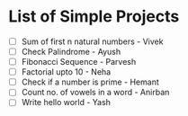 # List of Simple Projects
- [ ] Sum of first n natural numbers - Vivek
- [ ] Check Palindrome - Ayush
- [ ] Fibonacci Sequence - Parvesh
- [ ] Factorial upto 10 - Neha
- [ ] Check if a number is prime - Hemant
- [ ] Count no. of vowels in a word - Anirban
- [ ] Write hello world - Yash
